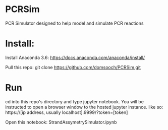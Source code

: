 # PCRSim
PCR Simulator designed to help model and simulate PCR reactions

# Install: 
Install Anaconda 3.6: https://docs.anaconda.com/anaconda/install/  

Pull this repo: git clone https://github.com/domsooch/PCRSim.git

#  Run 
cd into this repo's directory and type jupyter notebook. You will be instructed to open a browser window to the hosted jupyter instance. like so:  https://[ip address, usually localhost]:9999/?token=[token]  

Open this notebook: StrandAssymetrySimulator.ipynb


